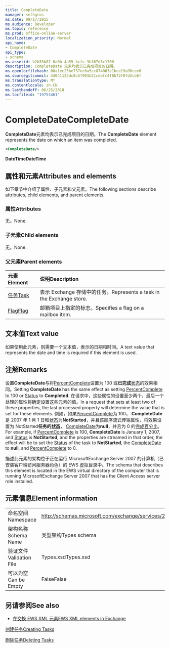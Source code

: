 ```yaml
---
title: CompleteDate
manager: sethgros
ms.date: 09/17/2015
ms.audience: Developer
ms.topic: reference
ms.prod: office-online-server
localization_priority: Normal
api_name:
- CompleteDate
api_type:
- schema
ms.assetid: b2b53b87-6a0b-4a55-bcfc-3bf67d3c1700
description: CompleteDate 元素均表示已完成项目的日期。
ms.openlocfilehash: 00a1ec25be737ec0a5cc874063e1bce19a96cee0
ms.sourcegitcommit: 34041125dc8c5f993b21cebfc4f8b72f0fd2cb6f
ms.translationtype: MT
ms.contentlocale: zh-CN
ms.lasthandoff: 06/25/2018
ms.locfileid: "19753461"
---
```

# <a name="completedate"></a><span data-ttu-id="2c858-103">CompleteDate</span><span class="sxs-lookup"><span data-stu-id="2c858-103">CompleteDate</span></span>

<span data-ttu-id="2c858-104">**CompleteDate**元素均表示已完成项目的日期。</span><span class="sxs-lookup"><span data-stu-id="2c858-104">The **CompleteDate** element represents the date on which an item was completed.</span></span> 
  
```xml
<CompleteDate/>
```

 <span data-ttu-id="2c858-105">**DateTime**</span><span class="sxs-lookup"><span data-stu-id="2c858-105">**DateTime**</span></span>
## <a name="attributes-and-elements"></a><span data-ttu-id="2c858-106">属性和元素</span><span class="sxs-lookup"><span data-stu-id="2c858-106">Attributes and elements</span></span>

<span data-ttu-id="2c858-107">如下章节中介绍了属性、子元素和父元素。</span><span class="sxs-lookup"><span data-stu-id="2c858-107">The following sections describe attributes, child elements, and parent elements.</span></span>
  
### <a name="attributes"></a><span data-ttu-id="2c858-108">属性</span><span class="sxs-lookup"><span data-stu-id="2c858-108">Attributes</span></span>

<span data-ttu-id="2c858-109">无。</span><span class="sxs-lookup"><span data-stu-id="2c858-109">None.</span></span>
  
### <a name="child-elements"></a><span data-ttu-id="2c858-110">子元素</span><span class="sxs-lookup"><span data-stu-id="2c858-110">Child elements</span></span>

<span data-ttu-id="2c858-111">无。</span><span class="sxs-lookup"><span data-stu-id="2c858-111">None.</span></span>
  
### <a name="parent-elements"></a><span data-ttu-id="2c858-112">父元素</span><span class="sxs-lookup"><span data-stu-id="2c858-112">Parent elements</span></span>

|<span data-ttu-id="2c858-113">**元素**</span><span class="sxs-lookup"><span data-stu-id="2c858-113">**Element**</span></span>|<span data-ttu-id="2c858-114">**说明**</span><span class="sxs-lookup"><span data-stu-id="2c858-114">**Description**</span></span>|
|:-----|:-----|
|[<span data-ttu-id="2c858-115">任务</span><span class="sxs-lookup"><span data-stu-id="2c858-115">Task</span></span>](task.md) <br/> |<span data-ttu-id="2c858-116">表示 Exchange 存储中的任务。</span><span class="sxs-lookup"><span data-stu-id="2c858-116">Represents a task in the Exchange store.</span></span>  <br/> |
|[<span data-ttu-id="2c858-117">Flag</span><span class="sxs-lookup"><span data-stu-id="2c858-117">Flag</span></span>](flag.md) <br/> |<span data-ttu-id="2c858-118">邮箱项目上指定的标志。</span><span class="sxs-lookup"><span data-stu-id="2c858-118">Specifies a flag on a mailbox item.</span></span>  <br/> |
   
## <a name="text-value"></a><span data-ttu-id="2c858-119">文本值</span><span class="sxs-lookup"><span data-stu-id="2c858-119">Text value</span></span>

<span data-ttu-id="2c858-120">如果使用此元素，则需要一个文本值，表示的日期和时间。</span><span class="sxs-lookup"><span data-stu-id="2c858-120">A text value that represents the date and time is required if this element is used.</span></span>
  
## <a name="remarks"></a><span data-ttu-id="2c858-121">注解</span><span class="sxs-lookup"><span data-stu-id="2c858-121">Remarks</span></span>

<span data-ttu-id="2c858-122">设置**CompleteDate**与将[PercentComplete](percentcomplete.md)设置为 100 或**已完成**[状态](status.md)的效果相同。</span><span class="sxs-lookup"><span data-stu-id="2c858-122">Setting **CompleteDate** has the same effect as setting [PercentComplete](percentcomplete.md) to 100 or [Status](status.md) to **Completed**.</span></span> <span data-ttu-id="2c858-123">在请求中，这些属性的设置至少两个，最后一个处理的属性将确定设置这些元素的值。</span><span class="sxs-lookup"><span data-stu-id="2c858-123">In a request that sets at least two of these properties, the last processed property will determine the value that is set for these elements.</span></span> <span data-ttu-id="2c858-124">例如，如果[PercentComplete](percentcomplete.md)为 100， **CompleteDate**是 2007 年 1 月 1 日和[状态](status.md)为**NotStarted**，并且该顺序流式传输属性，将效果设置为 NotStarted**任务的[状态](status.md)**， [CompleteDate](completedate.md)为**null**，并且为 0 的[完成百分比](percentcomplete.md)。</span><span class="sxs-lookup"><span data-stu-id="2c858-124">For example, if [PercentComplete](percentcomplete.md) is 100, **CompleteDate** is January 1, 2007, and [Status](status.md) is **NotStarted**, and the properties are streamed in that order, the effect will be to set the [Status](status.md) of the task to **NotStarted**, the [CompleteDate](completedate.md) to **null**, and [PercentComplete](percentcomplete.md) to 0.</span></span> 
  
<span data-ttu-id="2c858-125">描述此元素的架构位于正在运行 MicrosoftExchange Server 2007 的计算机（已安装客户端访问服务器角色）的 EWS 虚拟目录中。</span><span class="sxs-lookup"><span data-stu-id="2c858-125">The schema that describes this element is located in the EWS virtual directory of the computer that is running MicrosoftExchange Server 2007 that has the Client Access server role installed.</span></span>
  
## <a name="element-information"></a><span data-ttu-id="2c858-126">元素信息</span><span class="sxs-lookup"><span data-stu-id="2c858-126">Element information</span></span>

|||
|:-----|:-----|
|<span data-ttu-id="2c858-127">命名空间</span><span class="sxs-lookup"><span data-stu-id="2c858-127">Namespace</span></span>  <br/> |http://schemas.microsoft.com/exchange/services/2006/types  <br/> |
|<span data-ttu-id="2c858-128">架构名称</span><span class="sxs-lookup"><span data-stu-id="2c858-128">Schema Name</span></span>  <br/> |<span data-ttu-id="2c858-129">类型架构</span><span class="sxs-lookup"><span data-stu-id="2c858-129">Types schema</span></span>  <br/> |
|<span data-ttu-id="2c858-130">验证文件</span><span class="sxs-lookup"><span data-stu-id="2c858-130">Validation File</span></span>  <br/> |<span data-ttu-id="2c858-131">Types.xsd</span><span class="sxs-lookup"><span data-stu-id="2c858-131">Types.xsd</span></span>  <br/> |
|<span data-ttu-id="2c858-132">可以为空</span><span class="sxs-lookup"><span data-stu-id="2c858-132">Can be Empty</span></span>  <br/> |<span data-ttu-id="2c858-133">False</span><span class="sxs-lookup"><span data-stu-id="2c858-133">False</span></span>  <br/> |
   
## <a name="see-also"></a><span data-ttu-id="2c858-134">另请参阅</span><span class="sxs-lookup"><span data-stu-id="2c858-134">See also</span></span>



- [<span data-ttu-id="2c858-135">在交换 EWS XML 元素</span><span class="sxs-lookup"><span data-stu-id="2c858-135">EWS XML elements in Exchange</span></span>](ews-xml-elements-in-exchange.md)


[<span data-ttu-id="2c858-136">创建任务</span><span class="sxs-lookup"><span data-stu-id="2c858-136">Creating Tasks</span></span>](http://msdn.microsoft.com/library/0ef97334-e8a0-4f67-a23a-dd9e2bbad49f%28Office.15%29.aspx)
  
[<span data-ttu-id="2c858-137">删除任务</span><span class="sxs-lookup"><span data-stu-id="2c858-137">Deleting Tasks</span></span>](http://msdn.microsoft.com/library/a3d7e25f-8a35-4901-b1d9-d31f418ab340%28Office.15%29.aspx)

